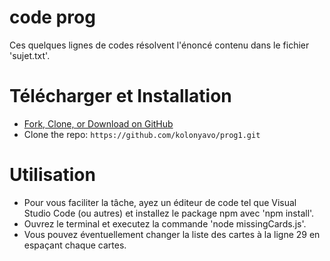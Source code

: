 # code prog
Ces quelques lignes de codes résolvent l'énoncé contenu dans le fichier 'sujet.txt'.

# Télécharger et Installation
* [Fork, Clone, or Download on GitHub](https://github.com/StartBootstrap/startbootstrap-sb-admin)
* Clone the repo: `https://github.com/kolonyavo/prog1.git`

# Utilisation
* Pour vous faciliter la tâche, ayez un éditeur de code tel que Visual Studio Code (ou autres) et installez le package npm avec 'npm install'.
* Ouvrez le terminal et executez la commande 'node missingCards.js'.
* Vous pouvez éventuellement changer la liste des cartes à la ligne 29 en espaçant chaque cartes.
